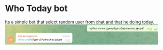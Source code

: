 # Who Today bot

Its a simple bot that select random user from chat and that he doing today.
![](https://github.com/ZverGuy/who-today-bot/blob/master/screen-example.png)
